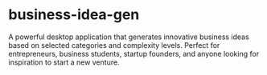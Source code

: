 # business-idea-gen
A powerful desktop application that generates innovative business ideas based on selected categories and complexity levels. Perfect for entrepreneurs, business students, startup founders, and anyone looking for inspiration to start a new venture.
